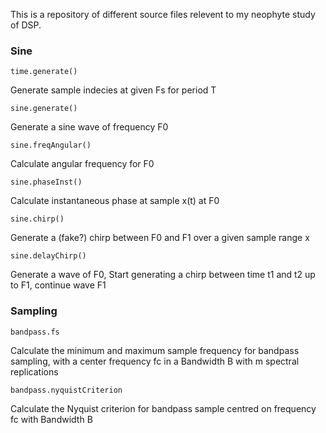 This is a repository of different source files relevent to my neophyte study of DSP.

### Sine

`time.generate()`

Generate sample indecies at given Fs for period T

`sine.generate()`

Generate a sine wave of frequency F0

`sine.freqAngular()`

Calculate angular frequency for F0

`sine.phaseInst()`

Calculate instantaneous phase at sample x(t) at F0

`sine.chirp()`

Generate a (fake?) chirp between F0 and F1 over a given sample range x

`sine.delayChirp()`

Generate a wave of F0, Start generating a chirp between time t1 and t2 up to F1, continue wave F1

### Sampling

`bandpass.fs`

Calculate the minimum and maximum sample frequency for bandpass sampling, with a center frequency fc in a Bandwidth B with m spectral replications

`bandpass.nyquistCriterion`

Calculate the Nyquist criterion for bandpass sample centred on frequency fc with Bandwidth B
